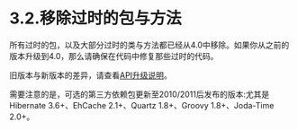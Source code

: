 # 3.2.移除过时的包与方法

所有过时的包，以及大部分过时的类与方法都已经从4.0中移除。如果你从之前的版本升级到4.0，那么请确保在代码中修复那些过时的代码。

旧版本与新版本的差异，请查看[API升级说明](http://docs.spring.io/spring-framework/docs/3.2.4.RELEASE_to_4.0.0.RELEASE/)。

需要注意的是，可选的第三方依赖包更新至2010/2011后发布的版本:尤其是 Hibernate 3.6+、EhCache 2.1+、Quartz 1.8+、Groovy 1.8+、Joda-Time 2.0+。